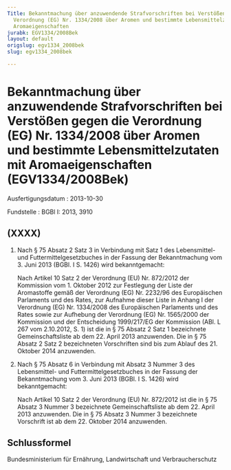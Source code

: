 ```yaml
---
Title: Bekanntmachung über anzuwendende Strafvorschriften bei Verstößen gegen die
  Verordnung (EG) Nr. 1334/2008 über Aromen und bestimmte Lebensmittelzutaten mit
  Aromaeigenschaften
jurabk: EGV1334/2008Bek
layout: default
origslug: egv1334_2008bek
slug: egv1334_2008bek

---
```


# Bekanntmachung über anzuwendende Strafvorschriften bei Verstößen gegen die Verordnung (EG) Nr. 1334/2008 über Aromen und bestimmte Lebensmittelzutaten mit Aromaeigenschaften (EGV1334/2008Bek)

Ausfertigungsdatum
:   2013-10-30

Fundstelle
:   BGBl I: 2013, 3910


## (XXXX)


1.  Nach § 75 Absatz 2 Satz 3 in Verbindung mit Satz 1 des Lebensmittel- und Futtermittelgesetzbuches in der Fassung der Bekanntmachung vom 3. Juni 2013 (BGBl. I S. 1426) wird bekanntgemacht:

    Nach Artikel 10 Satz 2 der Verordnung (EU) Nr. 872/2012 der Kommission vom 1. Oktober 2012 zur Festlegung der Liste der Aromastoffe gemäß der Verordnung (EG) Nr. 2232/96 des Europäischen Parlaments und des Rates, zur Aufnahme dieser Liste in Anhang I der Verordnung (EG) Nr. 1334/2008 des Europäischen Parlaments und des Rates sowie zur Aufhebung der Verordnung (EG) Nr. 1565/2000 der Kommission und der Entscheidung 1999/217/EG der Kommission (ABl. L 267 vom 2.10.2012, S. 1) ist die in § 75 Absatz 2 Satz 1 bezeichnete Gemeinschaftsliste ab dem 22. April 2013 anzuwenden. Die in § 75 Absatz 2 Satz 2 bezeichneten Vorschriften sind bis zum Ablauf des 21. Oktober 2014 anzuwenden.


2.  Nach § 75 Absatz 6 in Verbindung mit Absatz 3 Nummer 3 des Lebensmittel- und Futtermittelgesetzbuches in der Fassung der Bekanntmachung vom 3. Juni 2013 (BGBl. I S. 1426) wird bekanntgemacht:

    Nach Artikel 10 Satz 2 der Verordnung (EU) Nr. 872/2012 ist die in § 75 Absatz 3 Nummer 3 bezeichnete Gemeinschaftsliste ab dem 22. April 2013 anzuwenden. Die in § 75 Absatz 3 Nummer 3 bezeichnete Vorschrift ist ab dem 22. Oktober 2014 anzuwenden.





## Schlussformel

Bundesministerium für Ernährung, Landwirtschaft und Verbraucherschutz

